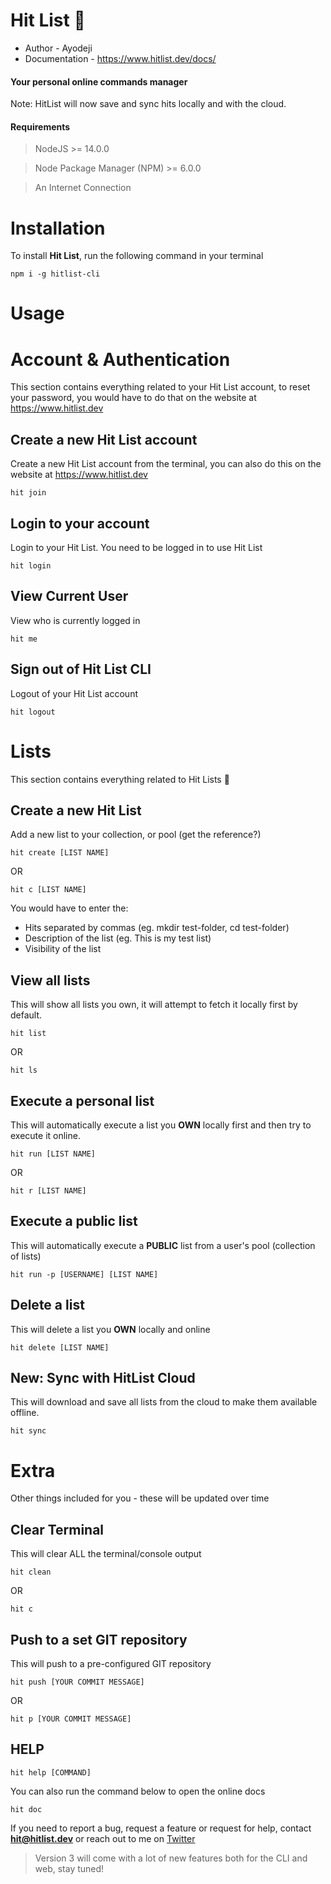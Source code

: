 # Hit List 🚀

- Author - Ayodeji
- Documentation - https://www.hitlist.dev/docs/

#### Your personal **online** commands manager

Note: HitList will now save and sync hits locally and with the cloud.

#### Requirements

> NodeJS >= 14.0.0

> Node Package Manager (NPM) >= 6.0.0

> An Internet Connection

# Installation

To install **Hit List**, run the following command in your terminal

```
npm i -g hitlist-cli
```

# Usage

# Account & Authentication

This section contains everything related to your Hit List account, to reset your password, you would have to do that on the website at https://www.hitlist.dev

## Create a new Hit List account

Create a new Hit List account from the terminal, you can also do this on the website at https://www.hitlist.dev

```
hit join
```

## Login to your account

Login to your Hit List. You need to be logged in to use Hit List

```
hit login
```

## View Current User

View who is currently logged in

```
hit me
```

## Sign out of Hit List CLI

Logout of your Hit List account

```
hit logout
```

# Lists

This section contains everything related to Hit Lists 🔫

## Create a new Hit List

Add a new list to your collection, or pool (get the reference?)

```
hit create [LIST NAME]
```

OR

```
hit c [LIST NAME]
```

You would have to enter the:

- Hits separated by commas (eg. mkdir test-folder, cd test-folder)
- Description of the list (eg. This is my test list)
- Visibility of the list

## View all lists

This will show all lists you own, it will attempt to fetch it locally first by default.

```
hit list
```

OR

```
hit ls
```

## Execute a personal list

This will automatically execute a list you **OWN** locally first and then try to execute it online.

```
hit run [LIST NAME]
```

OR

```
hit r [LIST NAME]
```

## Execute a public list

This will automatically execute a **PUBLIC** list from a user's pool (collection of lists)

```
hit run -p [USERNAME] [LIST NAME]
```

## Delete a list

This will delete a list you **OWN** locally and online

```
hit delete [LIST NAME]
```

## New: Sync with HitList Cloud

This will download and save all lists from the cloud to make them available offline.

```
hit sync
```

# Extra

Other things included for you - these will be updated over time

## Clear Terminal

This will clear ALL the terminal/console output

```
hit clean
```

OR

```
hit c
```

## Push to a set GIT repository

This will push to a pre-configured GIT repository

```
hit push [YOUR COMMIT MESSAGE]
```

OR

```
hit p [YOUR COMMIT MESSAGE]
```

## HELP

```
hit help [COMMAND]
```

You can also run the command below to open the online docs

```
hit doc
```

If you need to report a bug, request a feature or request for help, contact **hit@hitlist.dev** or reach out to me on [Twitter](https://twitter.com/trulyao)

> Version 3 will come with a lot of new features both for the CLI and web, stay tuned!